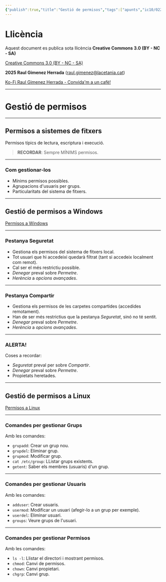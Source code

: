 ```yaml
---
{"publish":true,"title":"Gestió de permisos","tags":["apunts","ic10/0226"],"cssclasses":""}
---
```


# Llicència
Aquest document es publica sota llicència **Creative Commons 3.0 (BY - NC - SA)**

[Creative Commons 3.0 (BY - NC - SA)](https://creativecommons.org/licenses/by-nc-sa/3.0/es/legalcode.ca)

**2025 Raul Gimenez Herrada**
(raul.gimenez@lacetania.cat)

[Ko-Fi Raul Gimenez Herrada - Convida'm a un cafè!](https://ko-fi.com/raulgimenezherrada)

---
# Gestió de permisos
---
## Permisos a sistemes de fitxers

Permisos típics de lectura, escriptura i execució.

> **RECORDAR**: Sempre MÍNIMS permisos.
---
### Com gestionar-los

- Mínims permisos possibles.
- Agrupacions d'usuaris per grups.
- Particularitats del sistema de fitxers.
---
## Gestió de permisos a Windows

[Permisos a Windows](https://learn-attachment.microsoft.com/api/attachments/db11754d-e928-4808-accf-f8a9759a172c?platform=QnA)

---
### Pestanya Seguretat

- Gestiona els permisos del sistema de fitxers local.
- Tot usuari que hi accedeixi quedarà filtrat (tant si accedeix localment com remot).
- Cal ser el més restrictiu possible.
- _Denegar_ preval sobre _Permetre_.
- _Herència_ a _opcions avançades_.
---
### Pestanya Compartir

- Gestiona els permisos de les carpetes compartides (accedides remotament).
- Han de ser més restrictius que la pestanya _Seguretat_, sinó no té sentit.
- _Denegar_ preval sobre _Permetre_.
- _Herència_ a _opcions avançades_.
---
### ALERTA!

Coses a recordar:

- _Seguretat_ preval per sobre _Compartir_.
- _Denegar_ preval sobre _Permetre_.
- Propietats heretades.
---
## Gestió de permisos a Linux

[Permisos a Linux](https://blog.desdelinux.net/wp-content/uploads/2019/03/permisos-linux-devops-dba-imagen-conclusion-blog-desdelinux-1-830x462.jpg)

---
### Comandes per gestionar Grups

Amb les comandes:

- `grupadd`:  Crear un grup nou.
- `grupdel`:  Eliminar grup.
- `grupmod`: Modificar grup.
- `cat /etc/group`:  LListar grups existents.
- `getent`:  Saber els membres (usuaris) d'un grup.
---
### Comandes per gestionar Usuaris

Amb les comandes:

- `adduser`: Crear usuaris.
- `usermod`:  Modificar un usuari (afegir-lo a un grup per exemple).
- `userdel`: Eliminar usuari.
- `groups`:  Veure grups de l'usuari.
---
### Comandes per gestionar Permisos

Amb les comandes:

- `ls -l`:  Llistar el directori i mostrant permisos.
- `chmod`:  Canvi de permisos.
- `chown`:  Canvi propietari.
- `chgrp`:  Canvi grup.